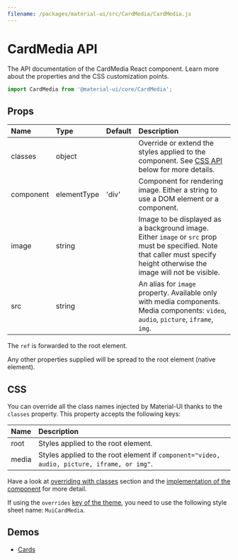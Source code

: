 ```yaml
---
filename: /packages/material-ui/src/CardMedia/CardMedia.js
---
```


<!--- This documentation is automatically generated, do not try to edit it. -->

# CardMedia API

<p class="description">The API documentation of the CardMedia React component. Learn more about the properties and the CSS customization points.</p>

```js
import CardMedia from '@material-ui/core/CardMedia';
```

## Props

| Name                                     | Type                                       | Default                                 | Description                                                                                                                                                                |
| :--------------------------------------- | :----------------------------------------- | :-------------------------------------- | :------------------------------------------------------------------------------------------------------------------------------------------------------------------------- |
| <span class="prop-name">classes</span>   | <span class="prop-type">object</span>      |                                         | Override or extend the styles applied to the component. See [CSS API](#css) below for more details.                                                                        |
| <span class="prop-name">component</span> | <span class="prop-type">elementType</span> | <span class="prop-default">'div'</span> | Component for rendering image. Either a string to use a DOM element or a component.                                                                                        |
| <span class="prop-name">image</span>     | <span class="prop-type">string</span>      |                                         | Image to be displayed as a background image. Either `image` or `src` prop must be specified. Note that caller must specify height otherwise the image will not be visible. |
| <span class="prop-name">src</span>       | <span class="prop-type">string</span>      |                                         | An alias for `image` property. Available only with media components. Media components: `video`, `audio`, `picture`, `iframe`, `img`.                                       |

The `ref` is forwarded to the root element.

Any other properties supplied will be spread to the root element (native element).

## CSS

You can override all the class names injected by Material-UI thanks to the `classes` property.
This property accepts the following keys:

| Name                                 | Description                                                                                |
| :----------------------------------- | :----------------------------------------------------------------------------------------- |
| <span class="prop-name">root</span>  | Styles applied to the root element.                                                        |
| <span class="prop-name">media</span> | Styles applied to the root element if `component="video, audio, picture, iframe, or img"`. |

Have a look at [overriding with classes](/customization/overrides/#overriding-with-classes) section
and the [implementation of the component](https://github.com/mui-org/material-ui/blob/next/packages/material-ui/src/CardMedia/CardMedia.js)
for more detail.

If using the `overrides` [key of the theme](/customization/themes/#css),
you need to use the following style sheet name: `MuiCardMedia`.

## Demos

- [Cards](/demos/cards/)
